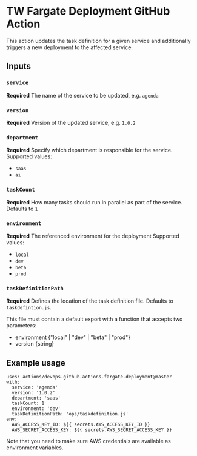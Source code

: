 # TW Fargate Deployment GitHub Action 

This action updates the task definition for a given service and additionally
triggers a new deployment to the affected service. 

## Inputs

### `service`

**Required** The name of the service to be updated, e.g. `agenda`

### `version`

**Required** Version of the updated service, e.g. `1.0.2`

### `department`

**Required** Specify which department is responsible for the service.
Supported values:
 - `saas`
 - `ai`

### `taskCount`

**Required** How many tasks should run in parallel as part of the service.
Defaults to `1`

### `environment`

**Required** The referenced environment for the deployment
Supported values:
 - `local`
 - `dev`
 - `beta`
 - `prod`
 
 ### `taskDefinitionPath`
 
 **Required** Defines the location of the task definition file.
 Defaults to `taskdefintion.js`.
 
 This file must contain a default export with a function that accepts two parameters:
 - environment {"local" | "dev" | "beta" | "prod"}
 - version {string}

## Example usage

```
uses: actions/devops-github-actions-fargate-deployment@master
with:
  service: 'agenda'
  version: '1.0.2'
  department: 'saas'
  taskCount: 1
  environment: 'dev'
  taskDefinitionPath: 'ops/taskdefinition.js'
env:
  AWS_ACCESS_KEY_ID: ${{ secrets.AWS_ACCESS_KEY_ID }}
  AWS_SECRET_ACCESS_KEY: ${{ secrets.AWS_SECRET_ACCESS_KEY }}
```

Note that you need to make sure AWS credentials are available as environment variables.
